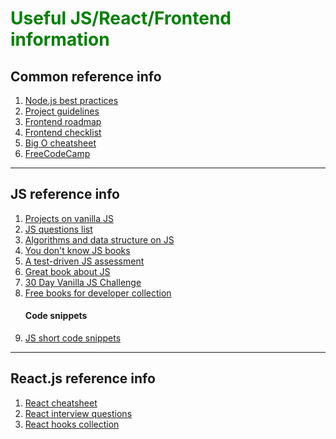<h1 style="color: green"> Useful JS/React/Frontend information </h1>

<h2> Common reference info </h2>
<ol>
  <li> <a href="https://github.com/goldbergyoni/nodebestpractices"> Node.js best practices </a> </li>
  <li> <a href="https://github.com/elsewhencode/project-guidelines"> Project guidelines </a> </li>
  <li> <a href="https://roadmap.sh/frontend"> Frontend roadmap </a> </li>
  <li> <a href="https://github.com/thedaviddias/Front-End-Checklist"> Frontend checklist </a> </li>
  <li> <a href="https://www.bigocheatsheet.com/"> Big O cheatsheet </a> </li>  
  <li> <a href="https://www.freecodecamp.org/learn"> FreeCodeCamp </a> </li>
  
  
</ol>

<hr>

<h2> JS reference info </h2>
<ol>  
  <li> <a href="https://github.com/Vishal-raj-1/Awesome-JavaScript-Projects"> Projects on vanilla JS </a> </li>
  <li> <a href="https://github.com/lydiahallie/javascript-questions"> JS questions list </a> </li>
  <li> <a href="https://github.com/trekhleb/javascript-algorithms"> Algorithms and data structure on JS </a> </li>
  <li> <a href="https://github.com/getify/You-Dont-Know-JS"> You don't know JS books </a> </li> 
  <li> <a href="https://github.com/rmurphey/js-assessment"> A test-driven JS assessment </a> </li> 
  <li> <a href="https://learn.javascript.ru/"> Great book about JS </a> </li>
  <li> <a href="https://github.com/wesbos/JavaScript30"> 30 Day Vanilla JS Challenge </a> </li>
  <li> <a href="https://github.com/EbookFoundation/free-programming-books/blob/main/books/free-programming-books-ru.md#javascript"> Free books for developer collection </a> </li>
  
  
  <h4> Code snippets </h4>
  <li> <a href="https://github.com/30-seconds/30-seconds-of-code"> JS short code snippets </a> </li>  
</ol>

<hr>

<h2> React.js reference info </h2>
<ol>
  <li> <a href="https://devhints.io/react"> React cheatsheet </a> </li>
  <li> <a href="https://github.com/sudheerj/reactjs-interview-questions"> React interview questions </a> </li>  
  <li> <a href="https://github.com/antonioru/beautiful-react-hooks"> React hooks collection </a> </li>  
</ol>




